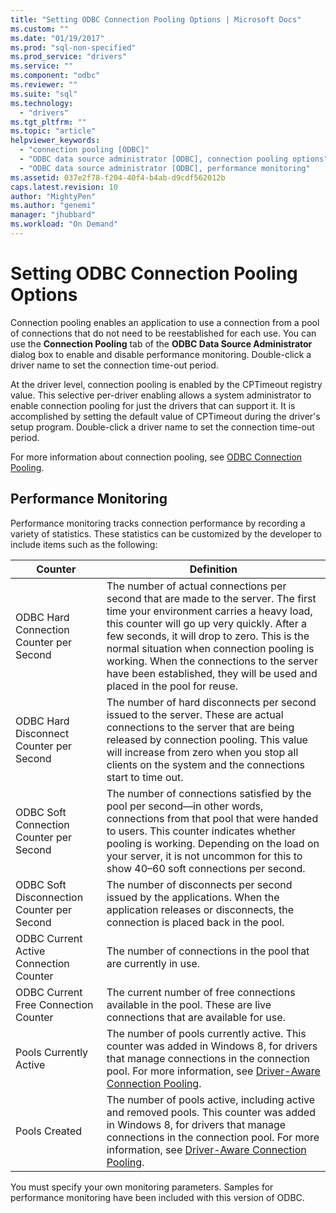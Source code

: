 ```yaml
---
title: "Setting ODBC Connection Pooling Options | Microsoft Docs"
ms.custom: ""
ms.date: "01/19/2017"
ms.prod: "sql-non-specified"
ms.prod_service: "drivers"
ms.service: ""
ms.component: "odbc"
ms.reviewer: ""
ms.suite: "sql"
ms.technology: 
  - "drivers"
ms.tgt_pltfrm: ""
ms.topic: "article"
helpviewer_keywords: 
  - "connection pooling [ODBC]"
  - "ODBC data source administrator [ODBC], connection pooling options"
  - "ODBC data source administrator [ODBC], performance monitoring"
ms.assetid: 037e2f78-f204-40f4-b4ab-d9cdf562012b
caps.latest.revision: 10
author: "MightyPen"
ms.author: "genemi"
manager: "jhubbard"
ms.workload: "On Demand"
---
```

# Setting ODBC Connection Pooling Options
Connection pooling enables an application to use a connection from a pool of connections that do not need to be reestablished for each use. You can use the **Connection Pooling** tab of the **ODBC Data Source Administrator** dialog box to enable and disable performance monitoring. Double-click a driver name to set the connection time-out period.  
  
 At the driver level, connection pooling is enabled by the CPTimeout registry value. This selective per-driver enabling allows a system administrator to enable connection pooling for just the drivers that can support it. It is accomplished by setting the default value of CPTimeout during the driver's setup program. Double-click a driver name to set the connection time-out period.  
  
 For more information about connection pooling, see [ODBC Connection Pooling](../../odbc/reference/develop-app/driver-manager-connection-pooling.md).  
  
## Performance Monitoring  
 Performance monitoring tracks connection performance by recording a variety of statistics. These statistics can be customized by the developer to include items such as the following:  
  
|Counter|Definition|  
|-------------|----------------|  
|ODBC Hard Connection Counter per Second|The number of actual connections per second that are made to the server. The first time your environment carries a heavy load, this counter will go up very quickly. After a few seconds, it will drop to zero. This is the normal situation when connection pooling is working. When the connections to the server have been established, they will be used and placed in the pool for reuse.|  
|ODBC Hard Disconnect Counter per Second|The number of hard disconnects per second issued to the server. These are actual connections to the server that are being released by connection pooling. This value will increase from zero when you stop all clients on the system and the connections start to time out.|  
|ODBC Soft Connection Counter per Second|The number of connections satisfied by the pool per second—in other words, connections from that pool that were handed to users. This counter indicates whether pooling is working. Depending on the load on your server, it is not uncommon for this to show 40–60 soft connections per second.|  
|ODBC Soft Disconnection Counter per Second|The number of disconnects per second issued by the applications. When the application releases or disconnects, the connection is placed back in the pool.|  
|ODBC Current Active Connection Counter|The number of connections in the pool that are currently in use.|  
|ODBC Current Free Connection Counter|The current number of free connections available in the pool. These are live connections that are available for use.|  
|Pools Currently Active|The number of pools currently active. This counter was added in Windows 8, for drivers that manage connections in the connection pool. For more information, see [Driver-Aware Connection Pooling](../../odbc/reference/develop-app/driver-aware-connection-pooling.md).|  
|Pools Created|The number of pools active, including active and removed pools. This counter was added in Windows 8, for drivers that manage connections in the connection pool. For more information, see [Driver-Aware Connection Pooling](../../odbc/reference/develop-app/driver-aware-connection-pooling.md).|  
  
 You must specify your own monitoring parameters. Samples for performance monitoring have been included with this version of ODBC.
